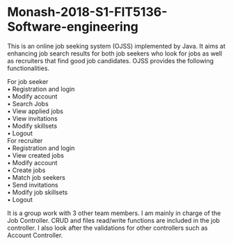# Monash-2018-S1-FIT5136-Software-engineering
This is an online job seeking system (OJSS) implemented by Java. It aims at enhancing job search results for both job seekers who look for jobs as well as recruiters that find good job candidates.
OJSS provides the following functionalities.

For job seeker </br>
•	Registration and login </br>
•	Modify account </br>
•	Search Jobs </br>
•	View applied jobs </br>
•	View invitations </br>
•	Modify skillsets </br>
•	Logout </br>
For recruiter </br>
•	Registration and login </br>
•	View created jobs </br>
•	Modify account </br>
•	Create jobs </br>
•	Match job seekers </br>
•	Send invitations </br>
•	Modify job skillsets </br>
•	Logout </br>

It is a group work with 3 other team members. I am mainly in charge of the Job Controller. CRUD and files read/write functions are included in the job controller. I also look after the validations for other controllers such as Account Controller.
